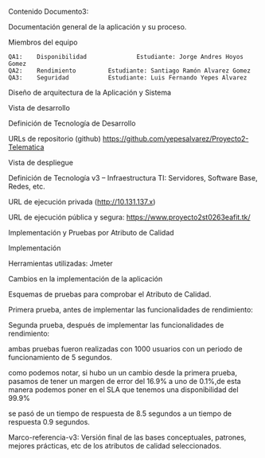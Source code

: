 Contenido Documento3:

Documentación general de la aplicación y su proceso.

Miembros del equipo

	QA1: 	Disponibilidad  			Estudiante: Jorge Andres Hoyos Gomez
	QA2: 	Rendimiento			Estudiante: Santiago Ramón Alvarez Gomez
	QA3: 	Seguridad			Estudiante: Luis Fernando Yepes Alvarez
	
Diseño de arquitectura de la Aplicación y Sistema

Vista de desarrollo

Definición de Tecnología de Desarrollo

URLs de repositorio (github) https://github.com/yepesalvarez/Proyecto2-Telematica

Vista de despliegue

Definición de Tecnología v3 – Infraestructura TI: Servidores, Software Base, Redes, etc.

URL de ejecución privada (http://10.131.137.x) 

URL de ejecución pública y segura: https://www.proyecto2st0263eafit.tk/

Implementación y Pruebas por Atributo de Calidad

Implementación

Herramientas utilizadas: Jmeter

Cambios en la implementación de la aplicación

Esquemas de pruebas para comprobar el Atributo de Calidad.

Primera prueba, antes de implementar las funcionalidades  de rendimiento:



Segunda prueba, después de implementar las funcionalidades  de rendimiento:



ambas pruebas fueron realizadas con 1000 usuarios con un periodo de funcionamiento de 5 segundos.

como podemos notar, si hubo un un cambio desde la primera prueba, pasamos de tener un  margen de error del 16.9% a uno de 0.1%,de esta manera podemos poner en el SLA que tenemos una disponibilidad del 99.9%

se pasó de un tiempo de respuesta de 8.5 segundos a un tiempo de respuesta 0.9 segundos.

Marco-referencia-v3: Versión final de las bases conceptuales, patrones, mejores prácticas, etc de los atributos de calidad seleccionados.


